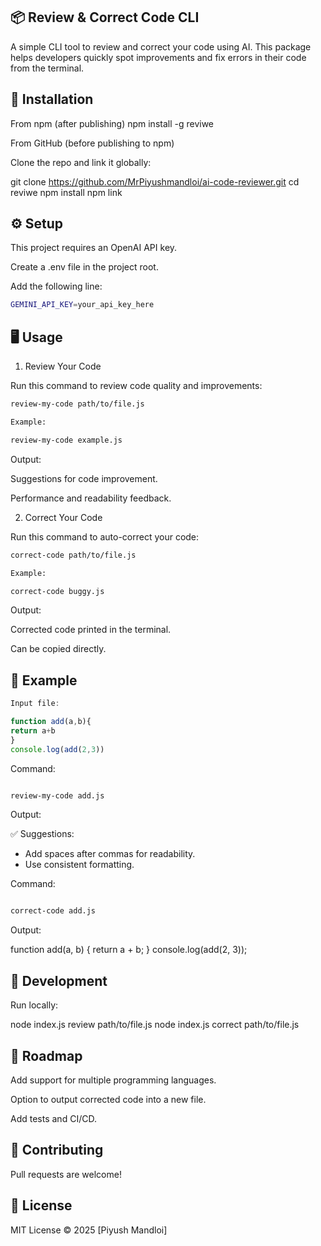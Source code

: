 ## 📦 Review & Correct Code CLI

A simple CLI tool to review and correct your code using AI. This package helps developers quickly spot improvements and fix errors in their code from the terminal.

## 🚀 Installation
From npm (after publishing)
npm install -g reviwe

From GitHub (before publishing to npm)

Clone the repo and link it globally:

git clone https://github.com/MrPiyushmandloi/ai-code-reviewer.git
cd reviwe
npm install
npm link

## ⚙️ Setup

This project requires an OpenAI API key.

Create a .env file in the project root.

Add the following line:

```bash
GEMINI_API_KEY=your_api_key_here
```

## 🖥️ Usage
1. Review Your Code

Run this command to review code quality and improvements:
```bash
review-my-code path/to/file.js
```


```bash
Example:

review-my-code example.js
```


Output:

Suggestions for code improvement.

Performance and readability feedback.

2. Correct Your Code

Run this command to auto-correct your code:
```bash
correct-code path/to/file.js
```


```bash
Example:

correct-code buggy.js
```


Output:

Corrected code printed in the terminal.

Can be copied directly.

## 📖 Example

```javascript
Input file:

function add(a,b){
return a+b
}
console.log(add(2,3))
```


Command:
```bash

review-my-code add.js
```


Output:

✅ Suggestions:
- Add spaces after commas for readability.
- Use consistent formatting.


Command:
```bash

correct-code add.js
```


Output:

function add(a, b) {
  return a + b;
}
console.log(add(2, 3));

## 🔧 Development

Run locally:

node index.js review path/to/file.js
node index.js correct path/to/file.js

## 📌 Roadmap

 Add support for multiple programming languages.

 Option to output corrected code into a new file.

 Add tests and CI/CD.

## 🤝 Contributing

Pull requests are welcome!

## 📜 License

MIT License © 2025 [Piyush Mandloi]





